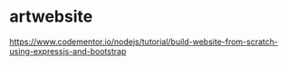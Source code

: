 # artwebsite

https://www.codementor.io/nodejs/tutorial/build-website-from-scratch-using-expressjs-and-bootstrap
